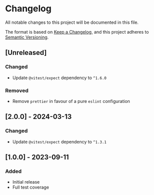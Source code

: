 # Changelog

All notable changes to this project will be documented in this file.

The format is based on [Keep a Changelog](https://keepachangelog.com/en/1.0.0/),
and this project adheres to [Semantic Versioning](https://semver.org/spec/v2.0.0.html).

## [Unreleased]

### Changed

- Update `@vitest/expect` dependency to `^1.6.0`

### Removed

- Remove `prettier` in favour of a pure `eslint` configuration

## [2.0.0] - 2024-03-13

### Changed

- Update `@vitest/expect` dependency to `^1.3.1`

## [1.0.0] - 2023-09-11

### Added

- Initial release
- Full test coverage
